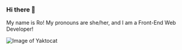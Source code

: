 ### Hi there 👋

My name is Ro! My pronouns are she/her, and I am a Front-End Web Developer! 

![Image of Yaktocat](https://500px.com/photo/1019304535/purpledreamfinalrough-by-ROJHAN-PAYDAR/)




<!--
**rojhanpaydar/rojhanpaydar** is a ✨ _special_ ✨ repository because its `README.md` (this file) appears on your GitHub profile.

Here are some ideas to get you started:

- 🔭 I’m currently working on ...
- 🌱 I’m currently learning ...
- 👯 I’m looking to collaborate on ...
- 🤔 I’m looking for help with ...
- 💬 Ask me about ...
- 📫 How to reach me: ...
- 😄 Pronouns: ...
- ⚡ Fun fact: ...
-->
